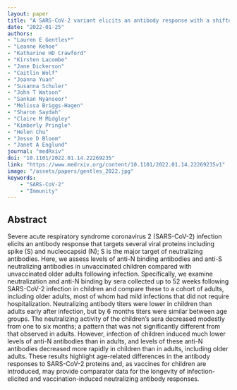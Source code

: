 ```yaml
---
layout: paper
title: "A SARS-CoV-2 variant elicits an antibody response with a shifted immunodominance hierarchy"
date: "2022-01-25"
authors: 
- "Lauren E Gentles*"
- "Leanne Kehoe"
- "Katharine HD Crawford"
- "Kirsten Lacombe"
- "Jane Dickerson"
- "Caitlin Wolf"
- "Joanna Yuan"
- "Susanna Schuler"
- "John T Watson"
- "Sankan Nyanseor"
- "Melissa Briggs-Hagen"
- "Sharon Saydah"
- "Claire M Midgley"
- "Kimberly Pringle"
- "Helen Chu"
- "Jesse D Bloom"
- "Janet A Englund"
journal: "medRxiv"
doi: "10.1101/2022.01.14.22269235"
link: "https://www.medrxiv.org/content/10.1101/2022.01.14.22269235v1"
image: "/assets/papers/gentles_2022.jpg"
keywords:
    - "SARS-CoV-2"
    - "Immunity"
---
```


## Abstract

Severe acute respiratory syndrome coronavirus 2 (SARS-CoV-2) infection elicits an antibody response that targets several viral proteins including spike (S) and nucleocapsid (N); S is the major target of neutralizing antibodies. Here, we assess levels of anti-N binding antibodies and anti-S neutralizing antibodies in unvaccinated children compared with unvaccinated older adults following infection. Specifically, we examine neutralization and anti-N binding by sera collected up to 52 weeks following SARS-CoV-2 infection in children and compare these to a cohort of adults, including older adults, most of whom had mild infections that did not require hospitalization. Neutralizing antibody titers were lower in children than adults early after infection, but by 6 months titers were similar between age groups. The neutralizing activity of the children’s sera decreased modestly from one to six months; a pattern that was not significantly different from that observed in adults. However, infection of children induced much lower levels of anti-N antibodies than in adults, and levels of these anti-N antibodies decreased more rapidly in children than in adults, including older adults. These results highlight age-related differences in the antibody responses to SARS-CoV-2 proteins and, as vaccines for children are introduced, may provide comparator data for the longevity of infection-elicited and vaccination-induced neutralizing antibody responses.
